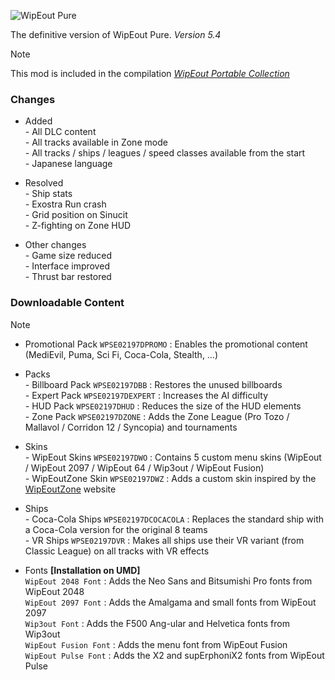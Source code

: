 ![WipEout Pure](https://github.com/user-attachments/assets/04b5ba85-c9a4-4df7-9a5a-5ca42e59ccbf)

The definitive version of WipEout Pure. *Version 5.4*

> [!NOTE]
> This mod is included in the compilation [*WipEout Portable Collection*](https://github.com/NR74W/WipEout-Mods/tree/master/WipEout%20Portable%20Collection)

### Changes
- Added  
*-* All DLC content  
*-* All tracks available in Zone mode  
*-* All tracks / ships / leagues / speed classes available from the start  
*-* Japanese language

- Resolved  
*-* Ship stats  
*-* Exostra Run crash  
*-* Grid position on Sinucit  
*-* Z-fighting on Zone HUD

- Other changes  
*-* Game size reduced  
*-* Interface improved  
*-* Thrust bar restored

### Downloadable Content
> [!NOTE]
> - Promotional Pack `WPSE02197DPROMO` : Enables the promotional content (MediEvil, Puma, Sci Fi, Coca-Cola, Stealth, …)

- Packs  
*-* Billboard Pack `WPSE02197DBB` : Restores the unused billboards  
*-* Expert Pack `WPSE02197DEXPERT` : Increases the AI difficulty  
*-* HUD Pack `WPSE02197DHUD` : Reduces the size of the HUD elements  
*-* Zone Pack `WPSE02197DZONE` : Adds the Zone League (Pro Tozo / Mallavol / Corridon 12 / Syncopia) and tournaments

- Skins  
*-* WipEout Skins `WPSE02197DWO` : Contains 5 custom menu skins (WipEout / WipEout 2097 / WipEout 64 / Wip3out / WipEout Fusion)  
*-* WipEoutZone Skin `WPSE02197DWZ` : Adds a custom skin inspired by the [WipEoutZone](https://www.wipeoutzone.com/forum/showthread.php?2809-WipeoutZonE-Skin) website

- Ships  
*-* Coca-Cola Ships `WPSE02197DCOCACOLA` : Replaces the standard ship with a Coca-Cola version for the original 8 teams  
*-* VR Ships `WPSE02197DVR` : Makes all ships use their VR variant (from Classic League) on all tracks with VR effects

- Fonts **[Installation on UMD]**  
`WipEout 2048 Font` : Adds the Neo Sans and Bitsumishi Pro fonts from WipEout 2048  
`WipEout 2097 Font` : Adds the Amalgama and small fonts from WipEout 2097  
`Wip3out Font` : Adds the F500 Ang-ular and Helvetica fonts from Wip3out  
`WipEout Fusion Font` : Adds the menu font from WipEout Fusion  
`WipEout Pulse Font` : Adds the X2 and supErphoniX2 fonts from WipEout Pulse

